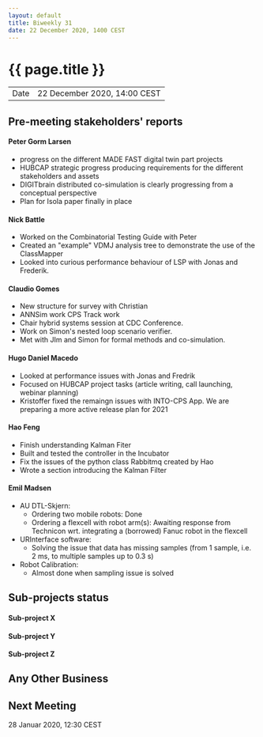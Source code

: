 ```yaml
---
layout: default
title: Biweekly 31
date: 22 December 2020, 1400 CEST
---
```


<script src="https://code.jquery.com/jquery-1.11.1.min.js">
</script>
<script src="/javascripts/edit.js"></script>
<script>setEditButonNm();</script>

# {{ page.title }}

|||
|---|---|
| Date | 22 December 2020, 14:00 CEST |


## Pre-meeting stakeholders' reports

<!-- Please keep in mind that the minutes are publicly available.-->

#### Peter Gorm Larsen
* progress on the different MADE FAST digital twin part projects
* HUBCAP strategic progress producing requirements for the different stakeholders and assets
* DIGITbrain distributed co-simulation is clearly progressing from a conceptual perspective
* Plan for Isola paper finally in place

#### Nick Battle
* Worked on the Combinatorial Testing Guide with Peter
* Created an "example" VDMJ analysis tree to demonstrate the use of the ClassMapper
* Looked into curious performance behaviour of LSP with Jonas and Frederik.

#### Claudio Gomes
* New structure for survey with Christian
* ANNSim work CPS Track work
* Chair hybrid systems session at CDC Conference.
* Work on Simon's nested loop scenario verifier.
* Met with JIm and Simon for formal methods and co-simulation.

#### Hugo Daniel Macedo
* Looked at performance issues with Jonas and Fredrik
* Focused on HUBCAP project tasks (article writing, call launching, webinar planning) 
* Kristoffer fixed the remaingn issues with INTO-CPS App. We are preparing a more active release plan for 2021

#### Hao Feng
* Finish understanding Kalman Fiter
* Built and tested the controller in the Incubator
* Fix the issues of the python class Rabbitmq created by Hao
* Wrote a section introducing the Kalman Filter

#### Emil Madsen
* AU DTL-Skjern:
  * Ordering two mobile robots: Done
  * Ordering a flexcell with robot arm(s): Awaiting response from Technicon wrt. integrating a (borrowed) Fanuc robot in the flexcell
* URInterface software:
  * Solving the issue that data has missing samples (from 1 sample, i.e. 2 ms, to multiple samples up to 0.3 s)
* Robot Calibration:
  * Almost done when sampling issue is solved

## Sub-projects status

#### Sub-project X

#### Sub-project Y

#### Sub-project Z

##  Any Other Business

Next Meeting
------------

28 Januar 2020, 12:30 CEST


<div id="edit_page_div"></div>
